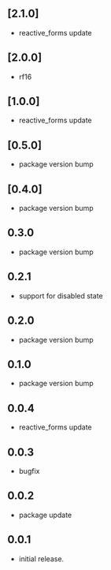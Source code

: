 ## [2.1.0]

- reactive_forms update

## [2.0.0]

- rf16

## [1.0.0]

- reactive_forms update

## [0.5.0]

- package version bump

## [0.4.0]

- package version bump

## 0.3.0

- package version bump

## 0.2.1

- support for disabled state

## 0.2.0

- package version bump

## 0.1.0

- package version bump

## 0.0.4

- reactive_forms update

## 0.0.3

- bugfix

## 0.0.2

- package update

## 0.0.1

- initial release.
